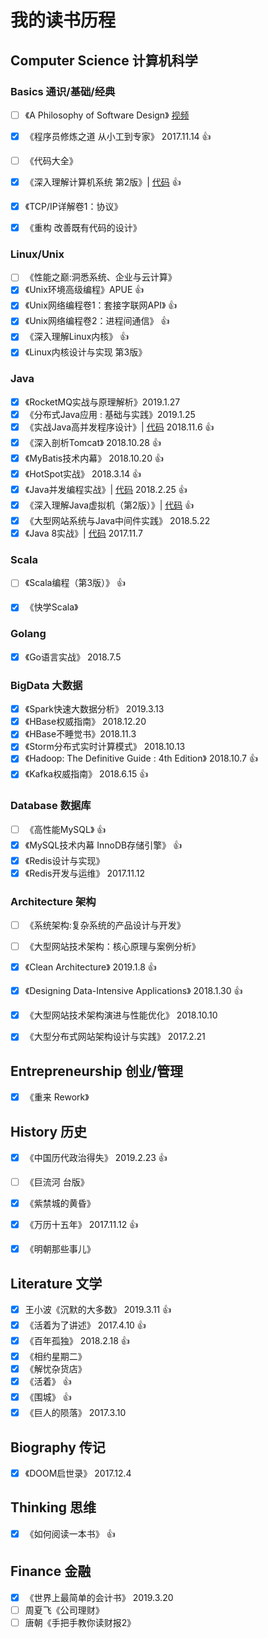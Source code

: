 # 我的读书历程


## Computer Science 计算机科学

### Basics 通识/基础/经典

- [ ] 《A Philosophy of Software Design》 [视频](https://www.youtube.com/watch?v=bmSAYlu0NcY)
- [x] 《程序员修炼之道 从小工到专家》  2017.11.14    :+1:
- [ ] 《代码大全》
- [x] 《深入理解计算机系统 第2版》| [代码](https://github.com/vonzhou/CSAPP) :+1:
- [x] 《TCP/IP详解卷1：协议》 
- [x] 《重构 改善既有代码的设计》


### Linux/Unix

- [ ] 《性能之巅:洞悉系统、企业与云计算》
- [x] 《Unix环境高级编程》APUE :+1:
- [x] 《Unix网络编程卷1：套接字联网API》 :+1:
- [x] 《Unix网络编程卷2：进程间通信》 :+1:
- [x] 《深入理解Linux内核》 :+1:
- [x] 《Linux内核设计与实现 第3版》

### Java


- [x] 《RocketMQ实战与原理解析》2019.1.27
- [x] 《分布式Java应用 : 基础与实践》2019.1.25
- [x] 《实战Java高并发程序设计》| [代码](https://github.com/vonzhou/learning-java/tree/master/src/PracticeJavaHighConcurrency)   2018.11.6 :+1:
- [x] 《深入剖析Tomcat》 2018.10.28 :+1:
- [x] 《MyBatis技术内幕》 2018.10.20 :+1:
- [x] 《HotSpot实战》 2018.3.14 :+1:
- [x] 《Java并发编程实战》| [代码](https://github.com/vonzhou/JavaConcurrencyInPractice)  2018.2.25  :+1:
- [x] 《深入理解Java虚拟机（第2版）》| [代码](https://github.com/vonzhou/learning-java/tree/master/src/jvm)  :+1:
- [x] 《大型网站系统与Java中间件实践》  2018.5.22
- [x] 《Java 8实战》| [代码](https://github.com/vonzhou/Java8InAction) 2017.11.7

### Scala

- [ ] 《Scala编程（第3版）》     :+1:
- [x] 《快学Scala》


### Golang

- [x] 《Go语言实战》 2018.7.5

### BigData 大数据

- [x] 《Spark快速大数据分析》 2019.3.13
- [x] 《HBase权威指南》 2018.12.20
- [x] 《HBase不睡觉书》2018.11.3
- [x] 《Storm分布式实时计算模式》 2018.10.13
- [x] 《Hadoop: The Definitive Guide : 4th Edition》 2018.10.7  :+1:
- [x] 《Kafka权威指南》 2018.6.15 :+1:

### Database 数据库

- [ ] 《高性能MySQL》 :+1:
- [x] 《MySQL技术内幕 InnoDB存储引擎》 :+1:
- [x] 《Redis设计与实现》
- [x] 《Redis开发与运维》  2017.11.12

### Architecture 架构

- [ ] 《系统架构:复杂系统的产品设计与开发》 
- [ ] 《大型网站技术架构：核心原理与案例分析》  
- [x] 《Clean Architecture》 2019.1.8 :+1:
- [x] 《Designing Data-Intensive Applications》 2018.1.30 :+1:
- [x] 《大型网站技术架构演进与性能优化》 2018.10.10
- [x] 《大型分布式网站架构设计与实践》 2017.2.21




## Entrepreneurship 创业/管理

- [x] 《重来 Rework》

## History 历史

- [x] 《中国历代政治得失》 2019.2.23  :+1:
- [ ] 《巨流河 台版》
- [x] 《紫禁城的黄昏》 
- [x] 《万历十五年》   2017.11.12  :+1:
- [x] 《明朝那些事儿》




## Literature 文学

- [x] 王小波《沉默的大多数》    2019.3.11   :+1:
- [x] 《活着为了讲述》  2017.4.10   :+1:
- [x] 《百年孤独》   2018.2.18  :+1:
- [x] 《相约星期二》
- [x] 《解忧杂货店》
- [x] 《活着》   :+1:
- [x] 《围城》  :+1:
- [x] 《巨人的陨落》  2017.3.10

## Biography 传记

- [x] 《DOOM启世录》 2017.12.4

## Thinking 思维

- [x] 《如何阅读一本书》 :+1:


## Finance 金融

- [x] 《世界上最简单的会计书》  2019.3.20   
- [ ] 周夏飞《公司理财》
- [ ] 唐朝《手把手教你读财报2》
